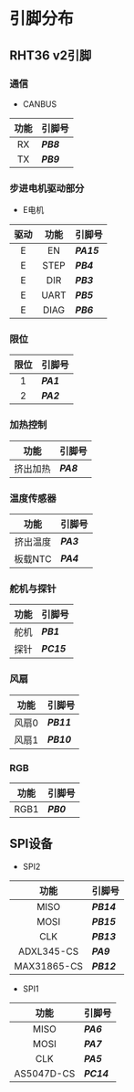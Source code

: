 # 引脚分布

## RHT36 v2引脚


### 通信

* CANBUS

| 功能 | 引脚号 |
| :----: | :----- |
| RX | ***PB8*** |
| TX | ***PB9*** |

### 步进电机驱动部分

* E电机

| 驱动 | 功能 | 引脚号 |
| :----: | :----: | :----- |
| E | EN | ***PA15*** |
| E | STEP | ***PB4*** |
| E | DIR | ***PB3*** |
| E | UART | ***PB5*** |
| E | DIAG | ***PB6*** |

### 限位

| 限位 | 引脚号 |
| :----: | :----- |
| 1 | ***PA1*** |
| 2 | ***PA2*** |

### 加热控制

| 功能 | 引脚号 |
| :----: | :----- |
| 挤出加热 | ***PA8*** |

### 温度传感器

| 功能 | 引脚号 |
| :----: | :----- |
| 挤出温度 | ***PA3*** |
| 板载NTC | ***PA4*** |

### 舵机与探针

| 功能 | 引脚号 |
| :----: | :----- |
| 舵机 | ***PB1*** |
| 探针 | ***PC15*** |

### 风扇

| 功能 | 引脚号 |
| :----: | :----- |
| 风扇0 | ***PB11*** |
| 风扇1 | ***PB10*** |

### RGB

| 功能 | 引脚号 |
| :----: | :----- |
| RGB1 | ***PB0*** |

## SPI设备

* SPI2

| 功能 | 引脚号 |
| :----: | :----- |
| MISO | ***PB14*** |
| MOSI | ***PB15*** |
| CLK | ***PB13*** |
| ADXL345-CS | ***PA9*** |
| MAX31865-CS | ***PB12*** |

* SPI1 

| 功能 | 引脚号 |
| :----: | :----- |
| MISO | ***PA6*** |
| MOSI | ***PA7*** |
| CLK | ***PA5*** |
| AS5047D-CS | ***PC14*** |